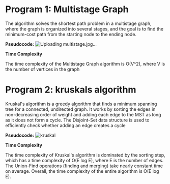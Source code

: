 # Program 1: Multistage Graph

The algorithm solves the shortest path problem in a multistage graph, where the graph is organized into several stages, and the goal is to find the minimum-cost path from the starting node to the ending node.

**Pseudocode:**
![Uploading multistage.jpg…]()


**Time Complexity**

The time complexity of the Multistage Graph algorithm is O(V^2), where V is the number of vertices in the graph

# Program 2: kruskals algorithm

Kruskal's algorithm is a greedy algorithm that finds a minimum spanning tree for a connected, undirected graph. It works by sorting the edges in non-decreasing order of weight and adding each edge to the MST as long as it does not form a cycle. The Disjoint-Set data structure is used to efficiently check whether adding an edge creates a cycle

**Pseudocode:**
![kruskal](https://github.com/chitwan6804/AnalysisAndDesign/assets/128251060/6482cdd3-1656-439d-b317-3cd94d604373)


**Time Complexity**

The time complexity of Kruskal's algorithm is dominated by the sorting step, which has a time complexity of O(E log E), where E is the number of edges. The Union-Find operations (finding and merging) take nearly constant time on average. Overall, the time complexity of the entire algorithm is O(E log E).
